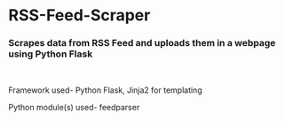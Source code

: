 # RSS-Feed-Scraper
<h3> Scrapes data from RSS Feed and uploads them in a webpage using Python Flask </h3> <br>

<p> Framework used- Python Flask, Jinja2 for templating </p>
<p> Python module(s) used- feedparser </p>
